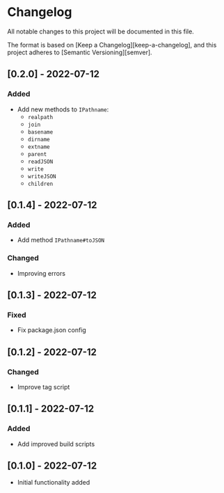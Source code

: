 # Changelog

All notable changes to this project will be documented in this file.

The format is based on [Keep a Changelog][keep-a-changelog], and this project adheres to [Semantic Versioning][semver].

<!-- ## [Unreleased] -->

## [0.2.0] - 2022-07-12
### Added
- Add new methods to `IPathname`:
    - `realpath`
    - `join`
    - `basename`
    - `dirname`
    - `extname`
    - `parent`
    - `readJSON`
    - `write`
    - `writeJSON`
    - `children`


## [0.1.4] - 2022-07-12
### Added
- Add method `IPathname#toJSON`
### Changed
- Improving errors


## [0.1.3] - 2022-07-12
### Fixed
- Fix package.json config


## [0.1.2] - 2022-07-12
### Changed
- Improve tag script


## [0.1.1] - 2022-07-12
### Added
- Add improved build scripts


## [0.1.0] - 2022-07-12
- Initial functionality added

